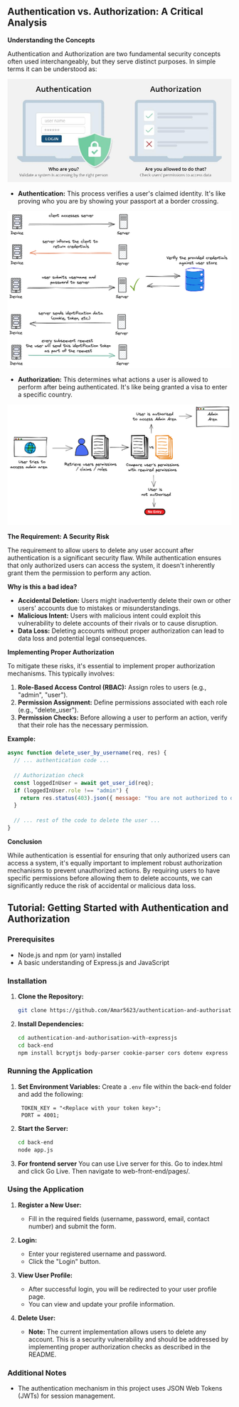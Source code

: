 ## **Authentication vs. Authorization: A Critical Analysis**

**Understanding the Concepts**

Authentication and Authorization are two fundamental security concepts often used interchangeably, but they serve distinct purposes. 
In simple terms it can be understood as:

![Authentication v/s Authorization](images/authentication-vs-authorization.jpg)

* **Authentication:** This process verifies a user's claimed identity. It's like proving who you are by showing your passport at a border crossing.

![Authentication process](images/authentication-process.png)

* **Authorization:** This determines what actions a user is allowed to perform after being authenticated. It's like being granted a visa to enter a specific country.

![Authorization flow](images/authorization-process.png)


**The Requirement: A Security Risk**

The requirement to allow users to delete any user account after authentication is a significant security flaw. While authentication ensures that only authorized users can access the system, it doesn't inherently grant them the permission to perform any action.

**Why is this a bad idea?**

* **Accidental Deletion:** Users might inadvertently delete their own or other users' accounts due to mistakes or misunderstandings.
* **Malicious Intent:** Users with malicious intent could exploit this vulnerability to delete accounts of their rivals or to cause disruption.
* **Data Loss:** Deleting accounts without proper authorization can lead to data loss and potential legal consequences.

**Implementing Proper Authorization**

To mitigate these risks, it's essential to implement proper authorization mechanisms. This typically involves:

1. **Role-Based Access Control (RBAC):** Assign roles to users (e.g., "admin", "user").
2. **Permission Assignment:** Define permissions associated with each role (e.g., "delete_user").
3. **Permission Checks:** Before allowing a user to perform an action, verify that their role has the necessary permission.

**Example:**

```javascript
async function delete_user_by_username(req, res) {
  // ... authentication code ...

  // Authorization check
  const loggedInUser = await get_user_id(req);
  if (loggedInUser.role !== "admin") {
    return res.status(403).json({ message: "You are not authorized to delete users" });
  }

  // ... rest of the code to delete the user ...
}
```

**Conclusion**

While authentication is essential for ensuring that only authorized users can access a system, it's equally important to implement robust authorization mechanisms to prevent unauthorized actions. By requiring users to have specific permissions before allowing them to delete accounts, we can significantly reduce the risk of accidental or malicious data loss.


## **Tutorial: Getting Started with Authentication and Authorization**

### **Prerequisites**

* Node.js and npm (or yarn) installed
* A basic understanding of Express.js and JavaScript

### **Installation**

1. **Clone the Repository:**
   ```bash
   git clone https://github.com/Amar5623/authentication-and-authorisation-with-expressjs.git
   ```
2. **Install Dependencies:**
   ```bash
   cd authentication-and-authorisation-with-expressjs
   cd back-end
   npm install bcryptjs body-parser cookie-parser cors dotenv express jsonwebtoken morgan sequelize sqlite3
   ```

### **Running the Application**

1. **Set Environment Variables:**
   Create a `.env` file within the back-end folder and add the following:
   ```
    TOKEN_KEY = "<Replace with your token key>";
    PORT = 4001;
   ```

2. **Start the Server:**
   ```bash
   cd back-end
   node app.js
   ```
3. **For frontend server**
    You can use Live server for this. Go to index.html and click Go Live. Then navigate to web-front-end/pages/. 

### **Using the Application**

1. **Register a New User:**
   * Fill in the required fields (username, password, email, contact number) and submit the form.

2. **Login:**
   * Enter your registered username and password.
   * Click the "Login" button.

3. **View User Profile:**
   * After successful login, you will be redirected to your user profile page.
   * You can view and update your profile information.

4. **Delete User:**
   * **Note:** The current implementation allows users to delete any account. This is a security vulnerability and should be addressed by implementing proper authorization checks as described in the README.

### **Additional Notes**

* The authentication mechanism in this project uses JSON Web Tokens (JWTs) for session management.
